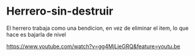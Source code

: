 # Herrero-sin-destruir
El herrero trabaja como una bendicion, en vez de eliminar el item, lo que hace es bajarla de nivel 

https://www.youtube.com/watch?v=gg4MjLjeGRQ&feature=youtu.be
